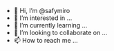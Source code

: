 - 👋 Hi, I’m @safymiro
- 👀 I’m interested in ...
- 🌱 I’m currently learning ...
- 💞️ I’m looking to collaborate on ...
- 📫 How to reach me ...

<!---
safymiro/safymiro is a ✨ special ✨ repository because its `README.md` (this file) appears on your GitHub profile.
You can click the Preview link to take a look at your changes.
--->
